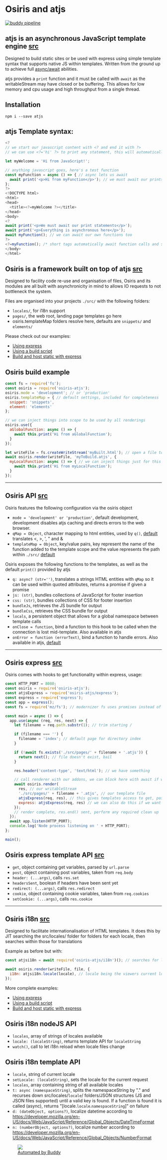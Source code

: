 # Osiris and atjs

[![buddy pipeline](https://app.buddy.works/seam-1/atjs/pipelines/pipeline/210651/badge.svg?token=db450f566f6710bfeaf480407be00f285dc56a19e75528b3445443c72028567a "buddy pipeline")](https://app.buddy.works/seam-1/atjs/pipelines/pipeline/210651)

## atjs is an asynchronous JavaScript template engine [src](https://github.com/seam-project-studios/osiris-atjs/blob/master/atjs.js)
Designed to build static sites or be used with express using simple template syntax that supports native JS within templates. Written from the ground up to achieve full [async/await](https://developer.mozilla.org/en-US/docs/Web/JavaScript/Reference/Statements/async_function) abilities.

atjs provides a `print` function and it must be called with `await` as the writableStream may have closed or be buffering. This allows for low memory and cpu usage and high throughput from a single thread.

## Installation
`npm i --save atjs`

## atjs Template syntax:
```javascript
<?
// we start our javascript content with <? and end it with ?>
// we can use <?='hi' ?> to print any statement, this will automatically be awaited

let myWelcome = 'Hi from JavaScript!';

// anything javascript goes, here's a test function
const myFunction = async () => { // async lets us await
  await print('<p>Hi from myFunction</p>'); // we must await our prints
};
?>
<!DOCTYPE html>
<html>
<head>
  <title><?=myWelcome ?></title>
</head>
<body>
<?
await print('<p>We must await our print statements</p>');
await print('<p>Everything is asynchronous here</p>');
await myFunction(); // we can await our own functions too
?>
<?=myFunction(); /* short tags automatically await function calls and skip anything not printable (like undefined) */ ?>
</body>
</html>
```

## Osiris is a framework built on top of atjs [src](https://github.com/seam-project-studios/osiris-atjs/blob/master/osiris.js)
Designed to facility code re-use and organisation of files, Osiris and its modules are all built with asynchronicity in mind to allows IO requests to not bottleneck the system.

Files are organised into your projects `./src/` with the following folders:
- `locales/`, for i18n support
- `pages/`, the web root, landing page templates go here
- osiris.templateMap folders resolve here, defaults are `snippets/` and `elements/`

Please check out our examples:
- [Using express](https://github.com/seam-project-studios/osiris-atjs/blob/master/dev.js)
- [Using a build script](https://github.com/seam-project-studios/osiris-atjs/blob/master/build.js)
- [Build and host static with express](https://github.com/seam-project-studios/osiris-atjs/blob/master/static.js)

## Osiris build example
```javascript
const fs = require('fs');
const osiris = require('osiris-atjs');
osiris.mode = 'development'; // or 'production'
osiris.templateMap = { // default settings, included for completeness
  snippet: 'snippets',
  element: 'elements'
};

// we can inject things into scope to be used by all renderings
osiris.use({
  aGlobalFunction: async () => {
    await this.print('Hi from aGlobalFunction');
  }
});

let writeFile = fs.createWriteStream('myBuilt.html'); // open a file to put the result in
await osiris.render(writeFile, 'myToBuild.atjs', {
  myLocalFunction: async () => { // we can inject things just for this rendering
    await this.print('Hi from myLocalFunction');
  }
});
```

---

## Osiris API [src](https://github.com/seam-project-studios/osiris-atjs/blob/master/osiris.js)
Osiris features the following configuration via the osiris object
- `mode = 'development' or 'production'`, default development, development disables atjs caching and directs errors to the web browser.
- `qMap = Object`, character mapping to html entities, used by `q()`, [default](https://github.com/seam-project-studios/osiris-atjs/blob/master/osiris.js#L6) translates <, >, ', " and &
- `templateMap = Object`, key/value pairs, key represent the name of the function added to the template scope and the value represents the path within `./src/` [default](https://github.com/seam-project-studios/osiris-atjs/blob/master/osiris.js#L15)

Osiris exposes the following functions to the templates, as well as the default `print()` provided by atjs
- `q: async? (str='')`, translates a strings HTML entities with `qMap` so it can be used within quoted attributes, returns a promise if given a promise
- `js: (str)`, bundles collections of JavaScript for footer insertion
- `css: (str)`, bundles collections of CSS for footer insertion
- `bundleJs`, retrieves the JS bundle for output
- `bundleCss`, retrieves the CSS bundle for output
- `locals`, a persistent object that allows for a global namespace between template calls
- `onClose = function`, bind a function to this hook to be called when the connection is lost mid-template.  Also available in atjs
- `onError = function (errorText)`, bind a function to handle errors.  Also available in atjs, [default](https://github.com/seam-project-studios/osiris-atjs/blob/master/osiris.js#L88)
---

## Osiris express [src](https://github.com/seam-project-studios/osiris-atjs/blob/master/express.js)
Osiris comes with hooks to get functionality within express, usage:
```javascript
const HTTP_PORT = 8080;
const osiris = require('osiris-atjs');
const atjsExpress = require('osiris-atjs/express');
const express = require('express');
const app = express();
const fs = require('mz/fs'); // modernizer fs uses promises instead of callbacks

const main = async () => {
  app.use(async (req, res, next) => {
    let filename = req.path.substr(1); // trim starting /

    if (filename === '') {
      filename = 'index'; // default page for directory index
    }

    if (!await fs.exists('./src/pages/' + filename + '.atjs')) {
      return next(); // file doesn't exist, bail
    }

    res.header('content-type', 'text/html'); // we have something

    // call renderer with our addons, we can block here with await if we need any clean up after render
    await osiris.render(
      res, // our writableStream
      './src/pages/' + filename + '.atjs', // our template file
      atjsExpress(req, res), // this gives templates access to get, post, header() and headersSent, cookie and setCookie()
      express: atjsExpress(req, res) // we can also do this if we want to put all of that in scope of an express object instead of top level
    });
    // render complete, res.end() sent, perform any required clean up
  });
  await app.listen(HTTP_PORT);
  console.log('Node process listening on ' + HTTP_PORT);
};

main();
```
## Osiris express template API [src](https://github.com/seam-project-studios/osiris-atjs/blob/master/express.js)
- `get`, object containing get variables, parsed by `url.parse`
- `post`, object containing post variables, taken from `req.body`
- `header: (...args)`, calls `res.set`
- `headersSent`, boolean if headers have been sent yet
- `redirect: (...args)`, calls `res.redirect`
- `cookie`, object containing cookie variables, taken from `req.cookies`
- `setCookie: (...args)`, calls `res.cookie`

---

## Osiris i18n [src](https://github.com/seam-project-studios/osiris-atjs/blob/master/i18n.js)
Designed to facilitate internationalisation of HTML templates.  It does this by JIT searching the src/locales/ folder for folders for each locale, then searches within those for translations

Example as before but with:
```javascript
const atjsi18n = await require('osiris-atjs/i18n')(); // searches for locales and exposes nodeJS API

await osiris.render(writeFile, file, {
  i18n: atjsi18n.locale(locale), // locale being the viewers current locale, exposes: t(), d(), n(), locale, locales, setLocale()
});
```

More complete examples:
- [Using express](https://github.com/seam-project-studios/osiris-atjs/blob/master/dev.js)
- [Using a build script](https://github.com/seam-project-studios/osiris-atjs/blob/master/build.js)
- [Build and host static with express](https://github.com/seam-project-studios/osiris-atjs/blob/master/static.js)

## Osiris i18n nodeJS API
- `locales`, array of strings of locales available
- `locale: (localeString)`, returns template API for `localeString`
- `watch()`, call to let i18n reload when locale files change

## Osiris i18n template API
- `locale`, string of current locale
- `setLocale: (localeString)`, sets the locale for the current request
- `locales`, array containing string of all available locales
- `t: async (namespaceString)`, splits the namespaceString by "." and recurses down src/locales/`locale`/ folders/JSON structures (JS and JSON files supported) until a valid key is found.  If a function is found it is called (async), returns "[locale.`locale`.`namespaceString`]" on failure
- `d: (dateObject, options?)`, localize datetime according to https://developer.mozilla.org/en-US/docs/Web/JavaScript/Reference/Global_Objects/DateTimeFormat
- `n: (numberObject, options?)`, localize number according to https://developer.mozilla.org/en-US/docs/Web/JavaScript/Reference/Global_Objects/NumberFormat

[<figure><img src="https://buddy.works" /><figcaption>Automated by Buddy](https://assets.buddy.works/automated-white.svg)</figcaption></figure>